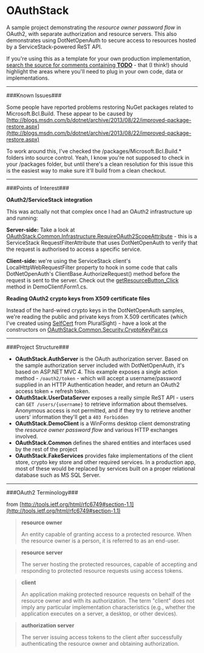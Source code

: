 OAuthStack
==========

A sample project demonstrating the *resource owner password flow* in OAuth2, with separate authorization and resource servers. This also demonstrates using DotNetOpenAuth to secure access to resources hosted by a ServiceStack-powered ReST API.

If you're using this as a template for your own production implementation, [search the source for comments containing **TODO**](https://github.com/dylanbeattie/OAuthStack/search?q=TODO&ref=cmdform) - that (I think!) should highlight the areas where you'll need to plug in your own code, data or implementations.

--------

###Known Issues###

Some people have reported problems restoring NuGet packages related to Microsoft.Bcl.Build. These appear to be caused by [http://blogs.msdn.com/b/dotnet/archive/2013/08/22/improved-package-restore.aspx](http://blogs.msdn.com/b/dotnet/archive/2013/08/22/improved-package-restore.aspx)

To work around this, I've checked the /packages/Microsoft.Bcl.Build.* folders into source control. Yeah, I know you're not supposed
to check in your /packages folder, but until there's a clean resolution for this issue this is the easiest way
to make sure it'll build from a clean checkout.

--------

###Points of Interest###

**OAuth2/ServiceStack integration**

This was actually not that complex once I had an OAuth2 infrastructure up and running:

**Server-side:** Take a look at [OAuthStack.Common.Infrastructure.RequireOAuth2ScopeAttribute](https://github.com/dylanbeattie/OAuthStack/blob/master/src/OAuthStack.Common/Infrastructure/RequireOAuth2ScopeAttribute.cs) - this is a ServiceStack RequestFilterAttribute that uses DotNetOpenAuth to verify that the request is authorised to access a specific service.

**Client-side:** we're using the ServiceStack client's LocalHttpWebRequestFilter property to hook in some code that calls DotNetOpenAuth's ClientBase.AuthorizeRequest() method before the request is sent to the server. Check out the [getResourceButton_Click](https://github.com/dylanbeattie/OAuthStack/blob/master/src/OAuthStack.DemoClient/Form1.cs#L86) method in DemoClient\Form1.cs.


**Reading OAuth2 crypto keys from X509 certificate files**

Instead of the hard-wired crypto keys in the DotNetOpenAuth samples, we're reading the public and private keys from X.509 certificates (which I've created using [SelfCert](http://blog.pluralsight.com/2012/02/13/selfcert-create-a-self-signed-certificate-interactively-gui-or-programmatically-in-net/) from PluralSight) - have a look at the constructors on [OAuthStack.Common.Security.CryptoKeyPair.cs](https://github.com/dylanbeattie/OAuthStack/blob/master/src/OAuthStack.Common/Security/CryptoKeyPair.cs)

----------

###Project Structure###

- **OAuthStack.AuthServer** is the OAuth authorization server. Based on the sample authorization server included with DotNetOpenAuth, it's based on ASP.NET MVC 4. This example exposes a single action method - `/oauth2/token` - which will accept a username/password supplied in an HTTP Authentication header, and return an OAuth2 access token + refresh token.
- **OAuthStack.UserDataServer** exposes a really simple ReST API - users can `GET /users/{username}` to retrieve information about themselves. Anonymous access is not permitted, and if they try to retrieve another users' information they'll get a `403 Forbidden`
- **OAuthStack.DemoClient** is a WinForms desktop client demonstrating the *resource owner password flow* and various HTTP exchanges involved.
- **OAuthStack.Common** defines the shared entities and interfaces used by the rest of the project
- **OAuthStack.FakeServices** provides fake implementations of the client store, crypto key store and other required services. In a production app, most of these would be replaced by services built on a proper relational database such as MS SQL Server.

----------

###OAuth2 Terminology###

from [http://tools.ietf.org/html/rfc6749#section-1.1](http://tools.ietf.org/html/rfc6749#section-1.1)

>   **resource owner**
>   
>    An entity capable of granting access to a protected resource. When the resource owner is a person, it is referred to as an end-user.

>  **resource server**
>  
>  The server hosting the protected resources, capable of accepting and responding to protected resource requests using access tokens.

> **client**
> 
> An application making protected resource requests on behalf of the
      resource owner and with its authorization.  The term "client" does
      not imply any particular implementation characteristics (e.g.,
      whether the application executes on a server, a desktop, or other
      devices).

> **authorization server**
> 
> The server issuing access tokens to the client after successfully
      authenticating the resource owner and obtaining authorization.

